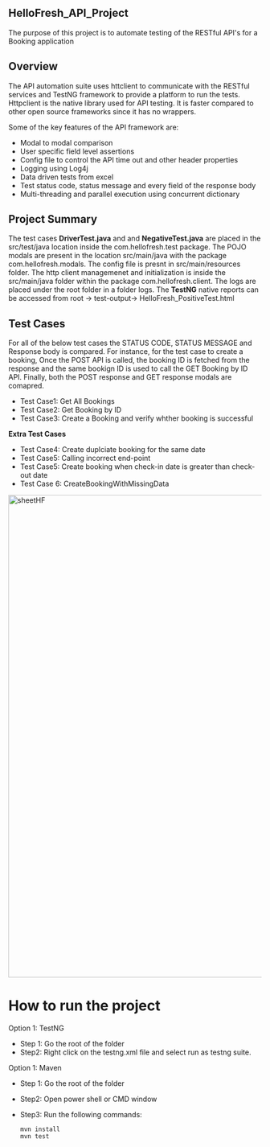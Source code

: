 ## HelloFresh_API_Project
The purpose of this project is to automate testing of the RESTful API's for a Booking application

## Overview
The API automation suite uses httclient to communicate with the RESTful services and TestNG framework to provide a platform to run the tests.
Httpclient is the native library used for API testing. It is faster compared to other open source frameworks since it has no wrappers.

Some of the key features of the API framework are:

- Modal to modal comparison
- User specific field level assertions
- Config file to control the API time out and other header properties
- Logging using Log4j
- Data driven tests from excel
- Test status code, status message and every field of the response body
- Multi-threading and parallel execution using concurrent dictionary

## Project Summary

The test cases **DriverTest.java** and and **NegativeTest.java** are placed in the src/test/java location inside the com.hellofresh.test package.
The POJO modals are present in the location src/main/java with the package com.hellofresh.modals. The config file is presnt in src/main/resources folder.
The http client managemenet and initialization is inside the src/main/java folder within the package com.hellofresh.client.
The logs are placed under the root folder in a folder logs.
The **TestNG** native reports can be accessed from root -> test-output-> HelloFresh_PositiveTest.html

## Test Cases 
For all of the below test cases the STATUS CODE, STATUS MESSAGE and Response body is compared. For instance, for the test case to create 
a booking, Once the POST API is called, the booking ID is fetched from the response and the same bookign ID is used to call the GET Booking by ID API. Finally, both the POST response and 
GET response modals are comapred.

- Test Case1: Get All Bookings 
- Test Case2: Get Booking by ID
- Test Case3: Create a Booking and verify whther booking is successful

**Extra Test Cases**
- Test Case4: Create duplciate booking for the same date
- Test Case5: Calling incorrect end-point
- Test Case5: Create booking when check-in date is greater than check-out date
- Test Case 6: CreateBookingWithMissingData

<img width="960" alt="sheetHF" src="https://user-images.githubusercontent.com/54126870/76314976-cb94dc80-62fd-11ea-9d8d-2b94327903ff.PNG">




# How to run the project
Option 1: TestNG
- Step 1: Go the root of the folder 
- Step2: Right click on the testng.xml file and select run as testng suite.

Option 1: Maven
- Step 1: Go the root of the folder 
- Step2: Open power shell or CMD window
- Step3: Run the following commands:
  
  ```
  mvn install
  mvn test
  ```
